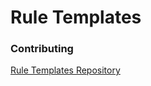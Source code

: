# Rule Templates

### Contributing

[Rule Templates Repository](https://github.com/Analog-Pursuits/envctl-wasm-templates)
